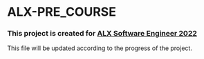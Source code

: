 # ALX-PRE_COURSE

### **This project is created for [ALX Software Engineer 2022](https://www.alxafrica.com/software-engineering-2022/)**

This file will be updated according to the progress of the project.
